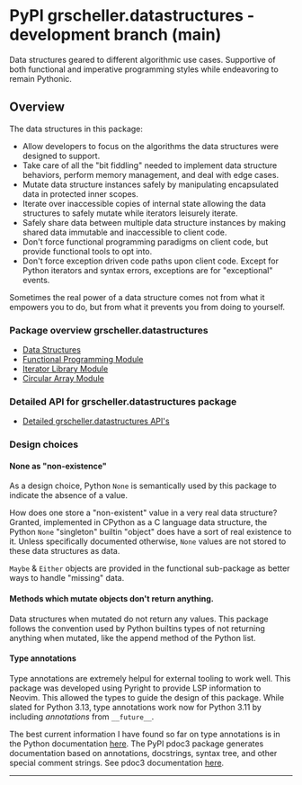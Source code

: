 # PyPI grscheller.datastructures - development branch (main)

Data structures geared to different algorithmic use cases. Supportive
of both functional and imperative programming styles while endeavoring
to remain Pythonic.

## Overview

The data structures in this package:

* Allow developers to focus on the algorithms the data structures were
  designed to support.
* Take care of all the "bit fiddling" needed to implement data structure
  behaviors, perform memory management, and deal with edge cases.
* Mutate data structure instances safely by manipulating encapsulated
  data in protected inner scopes.
* Iterate over inaccessible copies of internal state allowing the data
  structures to safely mutate while iterators leisurely iterate. 
* Safely share data between multiple data structure instances by making
  shared data immutable and inaccessible to client code.
* Don't force functional programming paradigms on client code, but
  provide functional tools to opt into.
* Don't force exception driven code paths upon client code. Except for
  Python iterators and syntax errors, exceptions are for "exceptional"
  events.

Sometimes the real power of a data structure comes not from what
it empowers you to do, but from what it prevents you from doing
to yourself.

### Package overview grscheller.datastructures

* [Data Structures][1]
* [Functional Programming Module][2]
* [Iterator Library Module][3]
* [Circular Array Module][4]

### Detailed API for grscheller.datastructures package

* [Detailed grscheller.datastructures API's][5]

### Design choices

#### None as "non-existence"

As a design choice, Python `None` is semantically used by this package
to indicate the absence of a value.

How does one store a "non-existent" value in a very real data structure?
Granted, implemented in CPython as a C language data structure, the
Python `None` "singleton" builtin "object" does have a sort of real
existence to it. Unless specifically documented otherwise, `None` values
are not stored to these data structures as data.

`Maybe` & `Either` objects are provided in the functional sub-package as
better ways to handle "missing" data.

#### Methods which mutate objects don't return anything.

Data structures when mutated do not return any values. This package
follows the convention used by Python builtins types of not returning
anything when mutated, like the append method of the Python list.

#### Type annotations

Type annotations are extremely helpul for external tooling to work well.
This package was developed using Pyright to provide LSP information to
Neovim. This allowed the types to guide the design of this package.
While slated for Python 3.13, type annotations work now for Python 3.11
by including *annotations* from `__future__`.

The best current information I have found so far on type annotations is
in the Python documentation [here][6]. The PyPI pdoc3 package generates
documentation based on annotations, docstrings, syntax tree, and other
special comment strings. See pdoc3 documentation [here][7].

---

[1]: README.d/datastructures.md
[2]: README.d/fp.md
[3]: README.d/iterlib.md
[4]: README.d/circulararray.md
[5]: https://grscheller.github.io/datastructures/
[6]: https://docs.python.org/3.13/library/typing.html
[7]: https://pdoc3.github.io/pdoc/doc/pdoc/#gsc.tab=0
